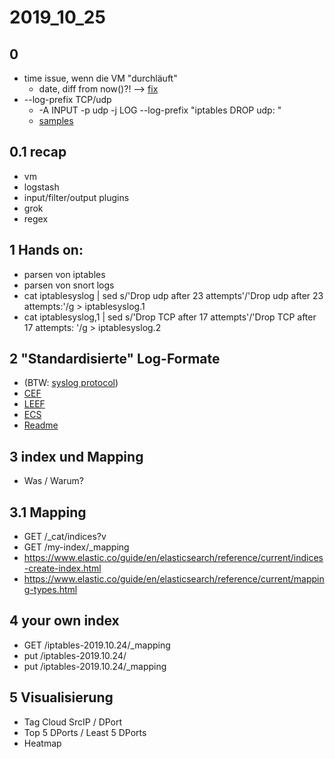 # 2019_10_25
## 0  
  *  time issue, wenn die VM "durchläuft"
     *    date, diff from now()?! --> [fix](https://github.com/AVitg/Projektfach-HS-NR_WS2019-20/blob/master/2019_10_24/hints/fix_time_issue.md)
  *  --log-prefix TCP/udp
     *   -A INPUT -p udp -j LOG --log-prefix "iptables DROP udp: " 
     *   [samples](https://github.com/AVitg/Projektfach-HS-NR_WS2019-20/blob/master/2019_10_18/samples.iptables)

## 0.1 recap
  *   vm
  *   logstash
  *   input/filter/output plugins
  *   grok
  *   regex
  
## 1 Hands on:
  *   parsen von iptables
  *   parsen von snort logs
  *   cat iptablesyslog | sed s/'Drop udp after 23 attempts'/'Drop udp after 23 attempts:'/g > iptablesyslog.1
  *   cat iptablesyslog,1 | sed s/'Drop TCP after 17 attempts'/'Drop TCP after 17 attempts: '/g > iptablesyslog.2

## 2 "Standardisierte" Log-Formate
  * (BTW: [syslog protocol](https://tools.ietf.org/html/rfc5424))
  * [CEF](https://github.com/AVitg/Projektfach-HS-NR_WS2019-20/blob/master/Library/standardized_log_formats/CEF/)
  * [LEEF]()
  * [ECS]()  
  * [Readme](https://github.com/AVitg/Projektfach-HS-NR_WS2019-20/tree/master/Library/standardized_log_formats)

## 3 index und Mapping 
  *  Was / Warum?
  
## 3.1 Mapping
  *  GET /_cat/indices?v
  *  GET /my-index/_mapping
  *  https://www.elastic.co/guide/en/elasticsearch/reference/current/indices-create-index.html
  *  https://www.elastic.co/guide/en/elasticsearch/reference/current/mapping-types.html

## 4 your own index
  *  GET /iptables-2019.10.24/_mapping
  *  put /iptables-2019.10.24/
  *  put /iptables-2019.10.24/_mapping

## 5 Visualisierung
  *  Tag Cloud SrcIP / DPort
  *  Top 5 DPorts / Least 5 DPorts
  *  Heatmap
